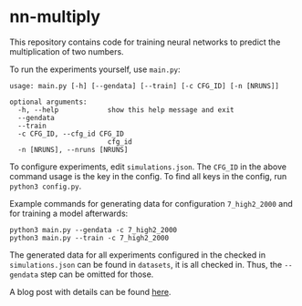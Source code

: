 # nn-multiply

This repository contains code for training neural networks to predict the multiplication of two numbers.

To run the experiments yourself, use `main.py`:

```
usage: main.py [-h] [--gendata] [--train] [-c CFG_ID] [-n [NRUNS]]

optional arguments:
  -h, --help            show this help message and exit
  --gendata
  --train
  -c CFG_ID, --cfg_id CFG_ID
                        cfg_id
  -n [NRUNS], --nruns [NRUNS]
```

To configure experiments, edit `simulations.json`. The `CFG_ID` in the above command usage is the key in the config. To find all keys in the config, run `python3 config.py`.

Example commands for generating data for configuration `7_high2_2000` and for training a model afterwards:

```
python3 main.py --gendata -c 7_high2_2000
python3 main.py --train -c 7_high2_2000
```

The generated data for all experiments configured in the checked in `simulations.json` can be found in `datasets`, it is all checked in. Thus, the `--gendata` step can be omitted for those.

A blog post with details can be found [here](https://blog.xa0.de/post/Multiplying-large-numbers-with-Neural-Networks/).

